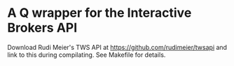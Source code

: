 # A Q wrapper for the Interactive Brokers API
Download Rudi Meier's TWS API at https://github.com/rudimeier/twsapi and link to this during compilating. See Makefile for details.
